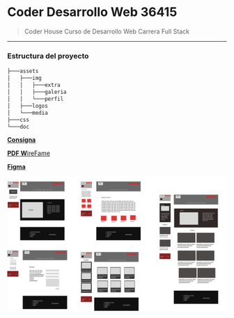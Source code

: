 # Coder Desarrollo Web 36415
> Coder House Curso de Desarrollo Web Carrera Full Stack

---

### Estructura del proyecto

```
├───assets
│   ├───img
│   │   ├───extra
│   │   ├───galeria
│   │   └───perfil
│   ├───logos
│   └───media
├───css
└───doc
```

[**Consigna**](./doc/coder-preentrega.pdf)

[**PDF W**ireFame](./doc/WireFramePreEntrega1.pdf)

[**Figma**](https://www.figma.com/file/eTDgxn02dVJJvCabktpbwO/WireFrame-Prototipo?node-id=50%3A7)

![Alt text](./doc/Group%2039.svg)